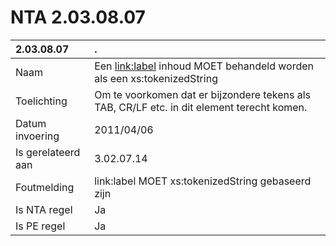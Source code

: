# NTA 2.03.08.07

 2.03.08.07 | . 
 :--- | :--- 
 Naam | Een <link:label> inhoud MOET behandeld worden als een xs:tokenizedString 
 Toelichting | Om te voorkomen dat er bijzondere tekens als TAB, CR/LF etc. in dit element terecht komen. 
 Datum invoering | 2011/04/06 
 Is gerelateerd aan | 3.02.07.14 
 Foutmelding | link:label MOET xs:tokenizedString gebaseerd zijn 
 Is NTA regel | Ja 
 Is PE regel | Ja 
